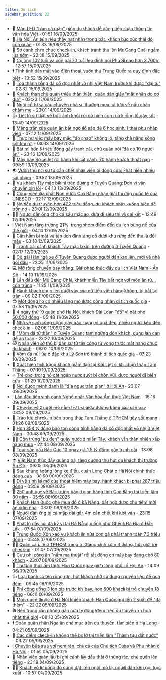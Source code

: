 ```yaml
---
title: Du lịch
sidebar_position: 22
---
```


<!-- dantri-du-lich:START -->
- 🥰 [Màn LED &quot;hàm cá mập&quot; giúp du khách dễ dàng tiếp nhận thông tin văn hóa Việt](https://dantri.com.vn/du-lich/man-led-ham-ca-map-giup-du-khach-de-dang-tiep-nhan-thong-tin-van-hoa-viet-20250620131341556.htm) - 01:51 16/09/2025
- 🥰 [Hà Nội: Ăn bún riêu thấy hạt nhãn trong bát, khách bức xúc thái độ của quán](https://dantri.com.vn/du-lich/ha-noi-an-bun-rieu-thay-hat-nhan-trong-bat-khach-buc-xuc-thai-do-cua-quan-20250915213801395.htm) - 01:33 16/09/2025
- 🐻 [Sợ cảnh chen chúc check-in, khách tranh thủ lên Mù Cang Chải ngắm lúa sớm](https://dantri.com.vn/du-lich/so-canh-chen-chuc-check-in-khach-tranh-thu-len-mu-cang-chai-ngam-lua-som-20250915111455100.htm) - 22:38 15/09/2025
- 🤩 [Cụ ông 102 tuổi và con gái 70 tuổi leo đỉnh núi Phú Sĩ cao hơn 3.700m](https://dantri.com.vn/du-lich/cu-ong-102-tuoi-va-con-gai-70-tuoi-leo-dinh-nui-phu-si-cao-hon-3700m-20250915162546780.htm) - 12:57 15/09/2025
- 🕴 [Tinh tinh dán mắt vào điện thoại, vườn thú Trung Quốc ra quy định đặc biệt](https://dantri.com.vn/du-lich/tinh-tinh-dan-mat-vao-dien-thoai-vuon-thu-trung-quoc-ra-quy-dinh-dac-biet-20250915155550602.htm) - 10:52 15/09/2025
- 🤩 [Tòa thành bằng đá cổ độc nhất vô nhị Việt Nam trước khi được &quot;đại tu&quot;](https://dantri.com.vn/du-lich/toa-thanh-bang-da-co-doc-nhat-vo-nhi-viet-nam-truoc-khi-duoc-dai-tu-20250914173331067.htm) - 02:32 15/09/2025
- 🤠 [Khách than chủ quán thiếu thân thiện, quán dán giấy &quot;mặt nhăn do cơ địa&quot;](https://dantri.com.vn/du-lich/khach-than-chu-quan-thieu-than-thien-quan-dan-giay-mat-nhan-do-co-dia-20250914161810201.htm) - 02:23 15/09/2025
- 💪 [Ngôi cổ tự và câu chuyện nhà sư thường mua cá tươi về nấu cháo chăm mẹ](https://dantri.com.vn/du-lich/ngoi-co-tu-va-cau-chuyen-nha-su-thuong-mua-ca-tuoi-ve-nau-chao-cham-me-20250907163725507.htm) - 23:01 14/09/2025
- 👍 [Tiết lộ sự thật về bức ảnh khối núi có hình con rùa khổng lồ gây sốt](https://dantri.com.vn/du-lich/tiet-lo-su-that-ve-buc-anh-khoi-nui-co-hinh-con-rua-khong-lo-gay-sot-20250914155435342.htm) - 13:49 14/09/2025
- 🚦 [Mảng trần của quán ăn bất ngờ đổ sập đè 6 học sinh, 1 thai phụ nhập viện](https://dantri.com.vn/du-lich/mang-tran-cua-quan-an-bat-ngo-do-sap-de-6-hoc-sinh-1-thai-phu-nhap-vien-20250914133156455.htm) - 07:12 14/09/2025
- 💪 [Thực hư việc máy bay mặc &quot;áo phao&quot; khổng lồ, tăng khả năng sống sót khi rơi](https://dantri.com.vn/du-lich/thuc-hu-viec-may-bay-mac-ao-phao-khong-lo-tang-kha-nang-song-sot-khi-roi-20250913225641134.htm) - 00:03 14/09/2025
- 💃 [Bát mì hơn 8 triệu đồng gây tranh cãi, chủ quán nói &quot;đã có 10 người ăn&quot;](https://dantri.com.vn/du-lich/bat-mi-hon-8-trieu-dong-gay-tranh-cai-chu-quan-noi-da-co-10-nguoi-an-20250913132512841.htm) - 23:16 13/09/2025
- 👺 [Máy bay SpiceJet rơi bánh khi cất cánh, 70 hành khách thoát nạn](https://dantri.com.vn/du-lich/may-bay-spicejet-roi-banh-khi-cat-canh-70-hanh-khach-thoat-nan-20250913102717467.htm) - 09:59 13/09/2025
- 🌏 [Vườn thú nơi sư tử cắn chết nhân viên bị đóng cửa: Phát hiện nhiều sai phạm](https://dantri.com.vn/du-lich/vuon-thu-noi-su-tu-can-chet-nhan-vien-bi-dong-cua-phat-hien-nhieu-sai-pham-20250913150006870.htm) - 09:52 13/09/2025
- 🎡 [Vụ khách Tây mặc bikini trên đường ở Tuyên Quang: Đơn vị vận chuyển xin lỗi](https://dantri.com.vn/du-lich/vu-khach-tay-mac-bikini-tren-duong-o-tuyen-quang-don-vi-van-chuyen-xin-loi-20250913110910489.htm) - 04:13 13/09/2025
- 🧰 [Công viên địa chất Non nước Cao Bằng nhận giải thưởng quốc tế của UNESCO](https://dantri.com.vn/du-lich/cong-vien-dia-chat-non-nuoc-cao-bang-nhan-giai-thuong-quoc-te-cua-unesco-20250913024751053.htm) - 02:17 13/09/2025
- 💂 [Nợ tiền du thuyền hơn 422 triệu đồng, du khách nhảy xuống biển để trốn nợ](https://dantri.com.vn/du-lich/no-tien-du-thuyen-hon-422-trieu-dong-du-khach-nhay-xuong-bien-de-tron-no-20250912162309456.htm) - 23:01 12/09/2025
- 🧑‍🏫 [Người đàn ông cho cá sấu mặc áo, đưa đi siêu thị và cái kết](https://dantri.com.vn/du-lich/nguoi-dan-ong-cho-ca-sau-mac-ao-dua-di-sieu-thi-va-cai-ket-20250912191031665.htm) - 12:49 12/09/2025
- 🕯 [Việt Nam tăng trưởng 21%, trong nhóm điểm đến du lịch bùng nổ của thế giới](https://dantri.com.vn/du-lich/viet-nam-tang-truong-21-trong-nhom-diem-den-du-lich-bung-no-cua-the-gioi-20250912105604147.htm) - 04:14 12/09/2025
- 👀 [Căn hầm bí mật và tàn tích đình làng cổ dưới khu rừng đến thu là đổi màu](https://dantri.com.vn/du-lich/can-ham-bi-mat-va-tan-tich-dinh-lang-co-duoi-khu-rung-den-thu-la-doi-mau-20250911090820517.htm) - 03:18 12/09/2025
- 🎉 [Tranh cãi cảnh khách Tây mặc bikini trên đường ở Tuyên Quang](https://dantri.com.vn/du-lich/tranh-cai-canh-khach-tay-mac-bikini-tren-duong-o-tuyen-quang-20250911221302025.htm) - 02:17 12/09/2025
- 🌊 [Cô gái Hàn ngã xe ở Tuyên Quang được người dân kéo lên, mời về nhà gội đầu](https://dantri.com.vn/du-lich/co-gai-han-nga-xe-o-tuyen-quang-duoc-nguoi-dan-keo-len-moi-ve-nha-goi-dau-20250911171146783.htm) - 23:25 11/09/2025
- 💻 [Mở rộng chuyến bay thẳng: Giải pháp thúc đẩy du lịch Việt Nam - Ấn Độ](https://dantri.com.vn/du-lich/mo-rong-chuyen-bay-thang-giai-phap-thuc-day-du-lich-viet-nam-an-do-20250911194715356.htm) - 14:10 11/09/2025
- 💪 [Lần đầu đến Mù Cang Chải, khách miền Tây bất ngờ với món ăn từ... côn trùng](https://dantri.com.vn/du-lich/lan-dau-den-mu-cang-chai-khach-mien-tay-bat-ngo-voi-mon-an-tu-con-trung-20250911154228912.htm) - 11:25 11/09/2025
- 👺 [Hành khách chụp lén dưới váy của nữ tiếp viên hàng không, bị bắt tại trận](https://dantri.com.vn/du-lich/hanh-khach-chup-len-duoi-vay-cua-nu-tiep-vien-hang-khong-bi-bat-tai-tran-20250911123708773.htm) - 09:02 11/09/2025
- 😎 [Một dòng họ có nhiều lăng mộ được công nhận di tích quốc gia](https://dantri.com.vn/du-lich/mot-dong-ho-co-nhieu-lang-mo-duoc-cong-nhan-di-tich-quoc-gia-20250911135849075.htm) - 07:58 11/09/2025
- 🌋 [4 ngày thử 10 quán phở Hà Nội, khách Đài Loan &quot;đổ&quot; vì bát phở 50.000 đồng](https://dantri.com.vn/du-lich/4-ngay-thu-10-quan-pho-ha-noi-khach-dai-loan-do-vi-bat-pho-50000-dong-20250911115320685.htm) - 05:48 11/09/2025
- 🌝 [Nhà vệ sinh công cộng gây bão mạng vì quá đẹp, nhiều người kéo đến check-in](https://dantri.com.vn/du-lich/nha-ve-sinh-cong-cong-gay-bao-mang-vi-qua-dep-nhieu-nguoi-keo-den-check-in-20250910192738142.htm) - 02:06 11/09/2025
- 🧠 [&quot;Mỏm đá tử thần&quot; ở Tuyên Quang tạm ngừng đón khách, dựng lan can để an toàn](https://dantri.com.vn/du-lich/mom-da-tu-than-o-tuyen-quang-tam-ngung-don-khach-dung-lan-can-de-an-toan-20250910225336892.htm) - 23:22 10/09/2025
- 😺 [Nhân viên sở thú bị đàn sư tử tấn công tử vong trước mắt hàng chục du khách](https://dantri.com.vn/du-lich/nhan-vien-so-thu-bi-dan-su-tu-tan-cong-tu-vong-truoc-mat-hang-chuc-du-khach-20250910150158305.htm) - 09:02 10/09/2025
- 💂 [Vòm đá núi lửa ở đặc khu Lý Sơn trở thành di tích quốc gia](https://dantri.com.vn/du-lich/vom-da-nui-lua-o-dac-khu-ly-son-tro-thanh-di-tich-quoc-gia-20250910091704862.htm) - 07:23 10/09/2025
- 🌮 [Xuất hiện tình trạng khách giẫm đạp tại Đài Liệt sĩ khi chụp tháp Tam Thắng](https://dantri.com.vn/du-lich/xuat-hien-tinh-trang-khach-giam-dap-tai-dai-liet-si-khi-chup-thap-tam-thang-20250910105208216.htm) - 07:10 10/09/2025
- 🔥 [Trẻ chơi trong hố cát ngập nước suýt bị chôn vùi, được người đi biển cứu](https://dantri.com.vn/du-lich/tre-choi-trong-ho-cat-ngap-nuoc-suyt-bi-chon-vui-duoc-nguoi-di-bien-cuu-20250909221414713.htm) - 01:29 10/09/2025
- 🦏 [Nơi được mệnh danh là “địa ngục trần gian” ở Hội An](https://dantri.com.vn/du-lich/noi-duoc-menh-danh-la-dia-nguc-tran-gian-o-hoi-an-20250907153237970.htm) - 23:07 09/09/2025
- 🕯 [Lần đầu tiên vinh danh Nghệ nhân Văn hóa Ẩm thực Việt Nam](https://dantri.com.vn/du-lich/lan-dau-tien-vinh-danh-nghe-nhan-van-hoa-am-thuc-viet-nam-20250909214534517.htm) - 15:16 09/09/2025
- 🐻 [Chuyện về 2 ngôi mộ nằm trơ trọi giữa đường băng của sân bay](https://dantri.com.vn/du-lich/chuyen-ve-2-ngoi-mo-nam-tro-troi-giua-duong-bang-cua-san-bay-20250909103944153.htm) - 03:52 09/09/2025
- 🥸 [Trào lưu check-in bên trong tháp Tam Thắng ở TPHCM gây sốt mạng](https://dantri.com.vn/du-lich/trao-luu-check-in-ben-trong-thap-tam-thang-o-tphcm-gay-sot-mang-20250908124917861.htm) - 01:26 09/09/2025
- 💂 [Hơn 354 tỷ đồng bảo tồn công trình bằng đá cổ độc nhất vô nhị ở Việt Nam](https://dantri.com.vn/du-lich/hon-354-ty-dong-bao-ton-cong-trinh-bang-da-co-doc-nhat-vo-nhi-o-viet-nam-20250908174305878.htm) - 00:48 09/09/2025
- 🧑‍💻 [Côn trùng &quot;bu đen&quot; quầy nước ở miền Tây, khách vẫn thản nhiên xếp hàng mua](https://dantri.com.vn/du-lich/con-trung-bu-den-quay-nuoc-o-mien-tay-khach-van-than-nhien-xep-hang-mua-20250819123659901.htm) - 22:44 08/09/2025
- 💪 [Tour săn gấu Bắc Cực 10 ngày giá 1,5 tỷ đồng gây tranh cãi](https://dantri.com.vn/du-lich/tour-san-gau-bac-cuc-10-ngay-gia-15-ty-dong-gay-tranh-cai-20250908194714680.htm) - 13:08 08/09/2025
- ⚗️ [Việt Nam thúc đẩy quảng bá, tăng cường thu hút du khách thị trường Ấn Độ](https://dantri.com.vn/du-lich/viet-nam-thuc-day-quang-ba-tang-cuong-thu-hut-du-khach-thi-truong-an-do-20250908160017897.htm) - 09:05 08/09/2025
- 🌁 [Sau khủng hoảng lòng xe điếu, quán Lòng Chát ở Hà Nội chính thức đóng cửa](https://dantri.com.vn/du-lich/sau-khung-hoang-long-xe-dieu-quan-long-chat-o-ha-noi-chinh-thuc-dong-cua-20250908154016096.htm) - 08:58 08/09/2025
- 🧰 [Đi vệ sinh lại mở cửa thoát hiểm máy bay, hành khách bị phạt 287 triệu đồng](https://dantri.com.vn/du-lich/di-ve-sinh-lai-mo-cua-thoat-hiem-may-bay-hanh-khach-bi-phat-287-trieu-dong-20250908111902757.htm) - 05:59 08/09/2025
- 🧰 [250 ảnh quý về Bác trưng bày ở gian hàng tỉnh Cao Bằng tại triển lãm 80 năm](https://dantri.com.vn/du-lich/250-anh-quy-ve-bac-trung-bay-o-gian-hang-tinh-cao-bang-tai-trien-lam-80-nam-20250905143227559.htm) - 05:56 08/09/2025
- 🎉 [Khách Hàn Quốc ghé mua đồ ở Đà Nẵng, bất ngờ được chủ tiệm mời ăn cơm nhà](https://dantri.com.vn/du-lich/khach-han-quoc-ghe-mua-do-o-da-nang-bat-ngo-duoc-chu-tiem-moi-an-com-nha-20250907230640535.htm) - 03:02 08/09/2025
- 🤩 [Người đàn ông bị cá mập dài gần 4m cắn chết khi lướt ván](https://dantri.com.vn/du-lich/nguoi-dan-ong-bi-ca-map-dai-gan-4m-can-chet-khi-luot-van-20250908023948597.htm) - 23:15 07/09/2025
- 👺 [Phát lộ dãy núi đá kỳ vĩ tại Đà Nẵng giống như Ghềnh Đá Đĩa ở Đắk Lắk](https://dantri.com.vn/du-lich/phat-lo-day-nui-da-ky-vi-tai-da-nang-giong-nhu-ghenh-da-dia-o-dak-lak-20250907112922565.htm) - 07:54 07/09/2025
- 🧠 [Trung Quốc: Xôn xao vụ khách ăn nửa con gà phải thanh toán 7,3 triệu đồng](https://dantri.com.vn/du-lich/trung-quoc-xon-xao-vu-khach-an-nua-con-ga-phai-thanh-toan-73-trieu-dong-20250906235431902.htm) - 05:48 07/09/2025
- 👨‍🏫 [Quán cà phê ở TPHCM trang trí Giáng sinh sớm 4 tháng, hút giới trẻ check-in](https://dantri.com.vn/du-lich/quan-ca-phe-o-tphcm-trang-tri-giang-sinh-som-4-thang-hut-gioi-tre-check-in-20250907011725898.htm) - 01:47 07/09/2025
- 🦅 [Cựu phi công ăn &quot;nấm ma thuật&quot; rồi tắt động cơ máy bay đang chở 80 khách](https://dantri.com.vn/du-lich/cuu-phi-cong-an-nam-ma-thuat-roi-tat-dong-co-may-bay-dang-cho-80-khach-20250906133837429.htm) - 23:07 06/09/2025
- 🌊 [Thưởng thức ẩm thực Hàn Quốc ngay giữa lòng phố cổ Hội An](https://dantri.com.vn/du-lich/thuong-thuc-am-thuc-han-quoc-ngay-giua-long-pho-co-hoi-an-20250906204352868.htm) - 14:09 06/09/2025
- 👍 [Loại bánh có tên rùng rợn, hút khách nhờ sử dụng nguyên liệu để qua đêm](https://dantri.com.vn/du-lich/loai-banh-co-ten-rung-ron-hut-khach-nho-su-dung-nguyen-lieu-de-qua-dem-20250906140214408.htm) - 09:45 06/09/2025
- 🫶 [Phi công uống 3 lon bia trước khi bay, hơn 600 khách bị trễ chuyến 18 tiếng](https://dantri.com.vn/du-lich/phi-cong-uong-3-lon-bia-truoc-khi-bay-hon-600-khach-bi-tre-chuyen-18-tieng-20250906123144736.htm) - 06:11 06/09/2025
- 💯 [Món quen thuộc ở Hà Nội khiến khách Hàn Quốc gọi liền 2 suất để &quot;đã thèm&quot;](https://dantri.com.vn/du-lich/mon-quen-thuoc-o-ha-noi-khien-khach-han-quoc-goi-lien-2-suat-de-da-them-20250905215307475.htm) - 22:22 05/09/2025
- 🎬 [Bên trong căn phòng gần nửa tỷ đồng/đêm trên du thuyền xa hoa nhất thế giới](https://dantri.com.vn/du-lich/ben-trong-can-phong-gan-nua-ty-dongdem-tren-du-thuyen-xa-hoa-nhat-the-gioi-20250905122040100.htm) - 08:10 05/09/2025
- 🕴 [Đoàn quân nhân Nga ăn chả mực trên du thuyền, tắm biển ở Hạ Long](https://dantri.com.vn/du-lich/doan-quan-nhan-nga-an-cha-muc-tren-du-thuyen-tam-bien-o-ha-long-20250905110912283.htm) - 04:21 05/09/2025
- 🦅 [Các điểm check-in không thể bỏ lỡ tại triển lãm &quot;Thành tựu đất nước&quot;](https://dantri.com.vn/du-lich/cac-diem-check-in-khong-the-bo-lo-tai-trien-lam-thanh-tuu-dat-nuoc-20250829114219668.htm) - 03:22 05/09/2025
- 🕯 [Chuyện bữa trưa với nem rán, chả cá của Chủ tịch Cuba và Phu nhân ở Hà Nội](https://dantri.com.vn/du-lich/chuyen-bua-trua-voi-nem-ran-cha-ca-cua-chu-tich-cuba-va-phu-nhan-o-ha-noi-20250904230808499.htm) - 01:50 05/09/2025
- 🥸 [Nhân viên quán lẩu bị ghi cảnh lấy dầu thải ở thùng rác, chủ quán lên tiếng](https://dantri.com.vn/du-lich/nhan-vien-quan-lau-bi-ghi-canh-lay-dau-thai-o-thung-rac-chu-quan-len-tieng-20250904224454535.htm) - 23:19 04/09/2025
- 👨‍🏫 [Khách vô tư uống đồ cúng đặt trên ngôi mộ lạ, người dân kêu gọi trục xuất](https://dantri.com.vn/du-lich/khach-vo-tu-uong-do-cung-dat-tren-ngoi-mo-la-nguoi-dan-keu-goi-truc-xuat-20250904164103438.htm) - 10:57 04/09/2025<!-- dantri-du-lich:END -->
